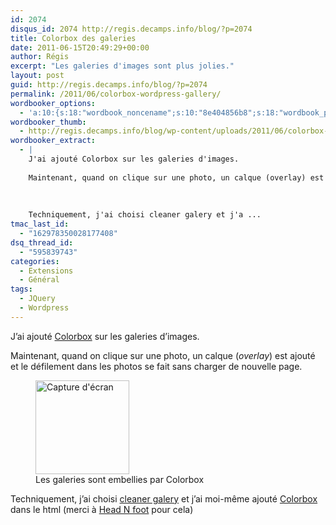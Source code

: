 ```yaml
---
id: 2074
disqus_id: 2074 http://regis.decamps.info/blog/?p=2074
title: Colorbox des galeries
date: 2011-06-15T20:49:29+00:00
author: Régis
excerpt: "Les galeries d'images sont plus jolies."
layout: post
guid: http://regis.decamps.info/blog/?p=2074
permalink: /2011/06/colorbox-wordpress-gallery/
wordbooker_options:
  - 'a:10:{s:18:"wordbook_noncename";s:10:"8e404856b8";s:18:"wordbook_page_post";s:4:"-100";s:18:"wordbook_orandpage";s:1:"2";s:23:"wordbook_default_author";s:1:"1";s:23:"wordbook_extract_length";s:3:"256";s:19:"wordbook_actionlink";s:3:"300";s:26:"wordbooker_publish_default";s:2:"on";s:27:"wordbooker_publish_override";s:2:"on";s:18:"wordbook_attribute";s:0:"";s:29:"wordbooker_status_update_text";s:33:"New blog post :  %title% - %link%";}'
wordbooker_thumb:
  - http://regis.decamps.info/blog/wp-content/uploads/2011/06/colorbox-150x150.png
wordbooker_extract:
  - |
    J'ai ajouté Colorbox sur les galeries d'images.
    
    Maintenant, quand on clique sur une photo, un calque (overlay) est ajouté et le défilement dans les photos se fait sans charger de nouvelle page.
    
    
    
    Techniquement, j'ai choisi cleaner galery et j'a ...
tmac_last_id:
  - "162978350028177408"
dsq_thread_id:
  - "595839743"
categories:
  - Extensions
  - Général
tags:
  - JQuery
  - Wordpress
---
```

J’ai ajouté [Colorbox](http://colorpowered.com/colorbox/) sur les galeries d’images.

Maintenant, quand on clique sur une photo, un calque (_overlay_) est ajouté et le défilement dans les photos se fait sans charger de nouvelle page.

<div id='gallery-6' class='gallery galleryid-2074 gallery-columns-3 gallery-size-thumbnail'>
  <figure class='gallery-item'> 
  
  <div class='gallery-icon portrait'>
    <a href='http://regis.decamps.info/blog/2011/06/colorbox-wordpress-gallery/colorbox/'><img width="150" height="150" src="http://regis.decamps.info/blog/wp-content/uploads/2011/06/colorbox-150x150.png" class="attachment-thumbnail size-thumbnail" alt="Capture d&#039;écran" aria-describedby="gallery-6-2075" /></a>
  </div><figcaption class='wp-caption-text gallery-caption' id='gallery-6-2075'> Les galeries sont embellies par Colorbox </figcaption></figure>
</div>

Techniquement, j’ai choisi [cleaner galery](http://wordpress.org/extend/plugins/cleaner-gallery/) et j’ai moi-même ajouté [Colorbox](http://colorpowered.com/colorbox/) dans le html (merci à [Head N foot](http://wordpress.org/extend/plugins/wp-headfoot/) pour cela)
